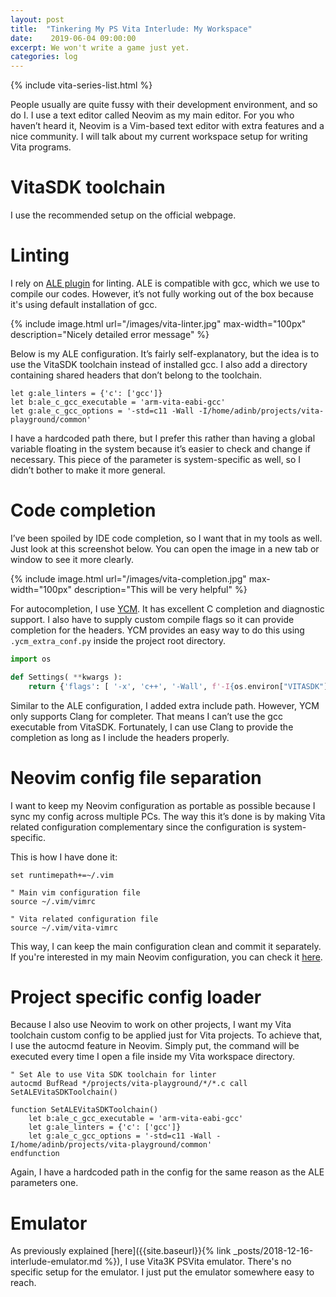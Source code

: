```yaml
---
layout: post
title:  "Tinkering My PS Vita Interlude: My Workspace"
date:    2019-06-04 09:00:00
excerpt: We won't write a game just yet.
categories: log
---
```

{% include vita-series-list.html %}

People usually are quite fussy with their development environment, and so do I. I use a text editor called Neovim as my main editor. For you who haven’t heard it, Neovim is a Vim-based text editor with extra features and a nice community. I will talk about my current workspace setup for writing Vita programs.

# VitaSDK toolchain
I use the recommended setup on the official webpage.

# Linting
I rely on [ALE plugin](https://github.com/w0rp/ale) for linting. ALE is compatible with gcc, which we use to compile our codes. However, it’s not fully working out of the box because it's using default installation of gcc.

{% include image.html url="/images/vita-linter.jpg" max-width="100px" description="Nicely detailed error message" %}

Below is my ALE configuration. It’s fairly self-explanatory, but the idea is to use the VitaSDK toolchain instead of installed gcc. I also add a directory containing shared headers that don’t belong to the toolchain.

```
let g:ale_linters = {'c': ['gcc']}
let b:ale_c_gcc_executable = 'arm-vita-eabi-gcc'
let g:ale_c_gcc_options = '-std=c11 -Wall -I/home/adinb/projects/vita-playground/common'
```

I have a hardcoded path there, but I prefer this rather than having a global variable floating in the system because it’s easier to check and change if necessary. This piece of the parameter is system-specific as well, so I didn’t bother to make it more general.

# Code completion
I’ve been spoiled by IDE code completion, so I want that in my tools as well. Just look at this screenshot below. You can open the image in a new tab or window to see it more clearly.

{% include image.html url="/images/vita-completion.jpg" max-width="100px" description="This will be very helpful" %}

For autocompletion, I use [YCM](https://github.com/Valloric/YouCompleteMe). It has excellent C completion and diagnostic support. I also have to supply custom compile flags so it can provide completion for the headers. YCM provides an easy way to do this using `.ycm_extra_conf.py` inside the project root directory.

```python
import os

def Settings( **kwargs ):
    return {'flags': [ '-x', 'c++', '-Wall', f'-I{os.environ["VITASDK"]}/arm-vita-eabi/include', '-I../common'],}
```

Similar to the ALE configuration, I added extra include path. However, YCM only supports Clang for completer. That means I can’t use the gcc executable from VitaSDK. Fortunately, I can use Clang to provide the completion as long as I include the headers properly.

# Neovim config file separation
I want to keep my Neovim configuration as portable as possible because I sync my config across multiple PCs. The way this it’s done is by making Vita related configuration complementary since the configuration is system-specific.

This is how I have done it:

```
set runtimepath+=~/.vim

" Main vim configuration file
source ~/.vim/vimrc

" Vita related configuration file
source ~/.vim/vita-vimrc
```

This way, I can keep the main configuration clean and commit it separately. If you're interested in my main Neovim configuration, you can check it [here](https://github.com/adinb/dotfiles/blob/master/vim/vimrc).

# Project specific config loader
Because I also use Neovim to work on other projects, I want my Vita toolchain custom config to be applied just for Vita projects. To achieve that, I use the autocmd feature in Neovim. Simply put, the command will be executed every time I open a file inside my Vita workspace directory.

```
" Set Ale to use Vita SDK toolchain for linter
autocmd BufRead */projects/vita-playground/*/*.c call SetALEVitaSDKToolchain()

function SetALEVitaSDKToolchain()
    let b:ale_c_gcc_executable = 'arm-vita-eabi-gcc'
    let g:ale_linters = {'c': ['gcc']}
    let g:ale_c_gcc_options = '-std=c11 -Wall -I/home/adinb/projects/vita-playground/common'
endfunction
```

Again, I have a hardcoded path in the config for the same reason as the ALE parameters one.

# Emulator
As previously explained [here]({{site.baseurl}}{% link _posts/2018-12-16-interlude-emulator.md %}), I use Vita3K PSVita emulator. There's no specific setup for the emulator. I just put the emulator somewhere easy to reach.
